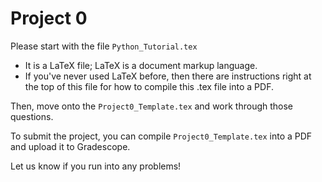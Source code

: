  # Project 0

Please start with the file `Python_Tutorial.tex`
- It is a LaTeX file; LaTeX is a document markup language. 
- If you've never used LaTeX before, then there are instructions right at the top of this file for how to compile this .tex file into a PDF.

Then, move onto the `Project0_Template.tex` and work through those questions.

To submit the project, you can compile `Project0_Template.tex` into a PDF and upload it to Gradescope.

 
Let us know if you run into any problems!
